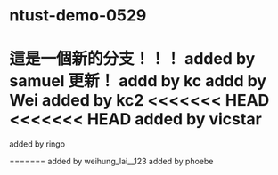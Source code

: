 # ntust-demo-0529
這是一個新的分支！！！
added by samuel 更新！
addd by kc
addd by Wei
added by kc2
<<<<<<< HEAD
<<<<<<< HEAD
added by vicstar
=======

added by ringo







=======
added by weihung_lai__123
added by phoebe


